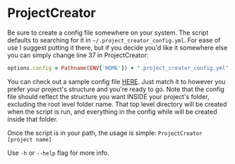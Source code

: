# ProjectCreator

Be sure to create a config file somewhere on your system. The script defaults to searching for it in ```~/.project_creator_config.yml```. For ease of use I suggest 
putting it there, but if you decide you'd like it somewhere else you can simply change line 37 in ProjectCreator:

```ruby
options.config = Pathname(ENV['HOME']) + ".project_creator_config.yml"
```

You can check out a sample config file [HERE](sample_config.yml). Just match it to however you prefer your project's structure and you're ready to go. Note that the config file should reflect the structure you want INSIDE your project's folder, excluding the root level folder name. That top level directory will be 
created when the script is run, and everything in the config while will be created inside that folder.

Once the script is in your path, the usage is simple: ```ProjectCreator [project name]```

Use ```-h``` or ```--help``` flag for more info. 